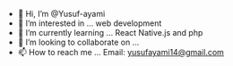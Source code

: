 - 👋 Hi, I’m @Yusuf-ayami
- 👀 I’m interested in ... web development
- 🌱 I’m currently learning ...  React Native.js and php
- 💞️ I’m looking to collaborate on ...  
- 📫 How to reach me ... Email: yusufayami14@gmail.com

<!---
Yusuf-ayami/Yusuf-ayami is a ✨ special ✨ repository because its `README.md` (this file) appears on your GitHub profile.
You can click the Preview link to take a look at your changes.
--->
